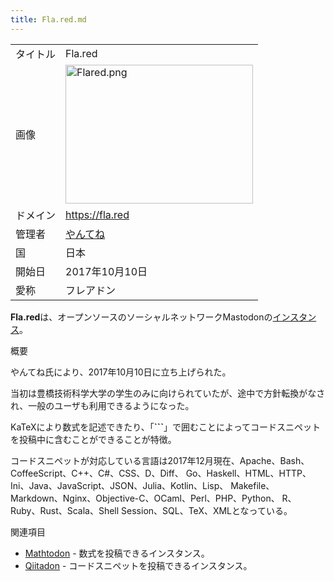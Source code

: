 ```yaml
---
title: Fla.red.md
---
```

<div class="mw-parser-output">

|          |                                                                                                                                                                                                                           |
|----------|---------------------------------------------------------------------------------------------------------------------------------------------------------------------------------------------------------------------------|
| タイトル | Fla.red                                                                                                                                                                                                                   |
| 画像     | <a href="/%E3%83%95%E3%82%A1%E3%82%A4%E3%83%AB:Flared.png" class="image"><img src="/images/thumb/1/1a/Flared.png/300px-Flared.png" srcset="/images/1/1a/Flared.png 1.5x" width="300" height="222" alt="Flared.png" /></a> |
| ドメイン | <a href="https://fla.red" class="external free" rel="nofollow">https://fla.red</a>                                                                                                                                        |
| 管理者   | <a href="https://fla.red/@yantene" class="external text" rel="nofollow">やんてね</a>                                                                                                                                      |
| 国       | 日本                                                                                                                                                                                                                      |
| 開始日   | 2017年10月10日                                                                                                                                                                                                            |
| 愛称     | フレアドン                                                                                                                                                                                                                |

**Fla.red**は、オープンソースのソーシャルネットワークMastodonの[インスタンス](/%E3%82%A4%E3%83%B3%E3%82%B9%E3%82%BF%E3%83%B3%E3%82%B9 "インスタンス")。

概要

やんてね氏により、2017年10月10日に立ち上げられた。

当初は豊橋技術科学大学の学生のみに向けられていたが、途中で方針転換がなされ、一般のユーザも利用できるようになった。

KaTeXにより数式を記述できたり、「**\`\`\`**」で囲むことによってコードスニペットを投稿中に含むことができることが特徴。

コードスニペットが対応している言語は2017年12月現在、Apache、Bash、CoffeeScript、C++、C#、CSS、D、Diff、 Go、Haskell、HTML、HTTP、Ini、Java、JavaScript、JSON、Julia、Kotlin、Lisp、 Makefile、Markdown、Nginx、Objective-C、OCaml、Perl、PHP、Python、 R、Ruby、Rust、Scala、Shell Session、SQL、TeX、XMLとなっている。

関連項目

-   [Mathtodon](/Mathtodon "Mathtodon") - 数式を投稿できるインスタンス。
-   [Qiitadon](/Qiitadon "Qiitadon") - コードスニペットを投稿できるインスタンス。

</div>
